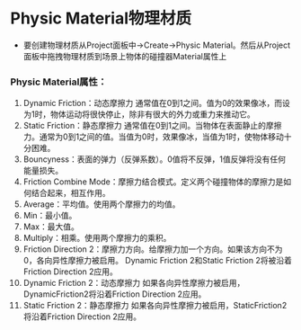 # Physic Material物理材质
* 要创建物理材质从Project面板中->Create->Physic Material。然后从Project面板中拖拽物理材质到场景上物体的碰撞器Material属性上


### Physic Material属性：
1. Dynamic Friction：动态摩擦力 通常值在0到1之间。值为0的效果像冰，而设为1时，物体运动将很快停止，除非有很大的外力或重力来推动它。
2. Static Friction：静态摩擦力 通常值在0到1之间。当物体在表面静止的摩擦力。通常为0到1之间的值。当值为0时，效果像冰，当值为1时，使物体移动十分困难。
3. Bouncyness：表面的弹力（反弹系数）。0值将不反弹，1值反弹将没有任何能量损失。
4. Friction Combine Mode：摩擦力结合模式。定义两个碰撞物体的摩擦力是如何结合起来，相互作用。
5. Average：平均值。使用两个摩擦力的均值。
6. Min：最小值。
7. Max：最大值。
8. Multiply：相乘。使用两个摩擦力的乘积。
9. Friction Direction 2：摩擦力方向。给摩擦力加一个方向。如果该方向不为0，各向异性摩擦力被启用。 Dynamic Friction 2和Static Friction 2将被沿着Friction Direction 2应用。
10. Dynamic Friction 2：动态摩擦力 如果各向异性摩擦力被启用，DynamicFriction2将沿着Friction Direction 2应用。
11. Static Friction 2：静态摩擦力 如果各向异性摩擦力被启用，StaticFriction2将沿着Friction Direction 2应用。



